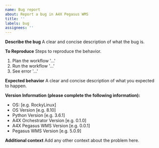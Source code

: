 ```yaml
---
name: Bug report
about: Report a bug in A4X Pegasus WMS
title: ''
labels: bug
assignees: ''
---
```


**Describe the bug**
A clear and concise description of what the bug is.

**To Reproduce**
Steps to reproduce the behavior.
1. Plan the workflow '...'
2. Run the workflow '...'
3. See error '...'

**Expected behavior**
A clear and concise description of what you expected to happen.

**Version Information (please complete the following information):**
 - OS: [e.g. RockyLinux]
 - OS Version [e.g. 8.10]
 - Python Version [e.g. 3.6.1]
 - A4X Orchestrator Version [e.g. 0.1.0]
 - A4X Pegasus WMS Version [e.g. 0.0.1]
 - Pegasus WMS Version [e.g. 5.0.9]

**Additional context**
Add any other context about the problem here.

